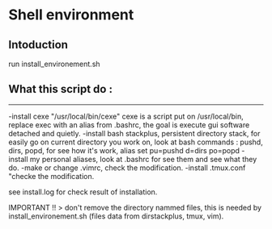 # Shell environment 

## Intoduction 

run install_environement.sh 

## What this script do : 
------------------------------
-install cexe "/usr/local/bin/cexe" cexe is a script put on /usr/local/bin, replace exec with an alias from .bashrc, the goal is execute gui software detached and quietly. 
-install bash stackplus, persistent directory stack, for easily go on current directory you work on, look at bash commands : pushd, dirs, popd, for see how it's work, alias set pu=pushd d=dirs po=popd 
-install my personal aliases, look at .bashrc for see them and see what they do.
-make or change .vimrc, check the modification.
-install .tmux.conf "checke the modification.

see install.log for check result of installation.

IMPORTANT !! >  don't remove the directory nammed files, this is needed by install_environement.sh (files data from dirstackplus, tmux, vim). 
